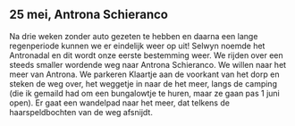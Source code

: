 ## 25 mei, Antrona Schieranco

Na drie weken zonder auto gezeten te hebben en daarna een lange regenperiode kunnen we er eindelijk weer op uit! Selwyn noemde het Antronadal en dit wordt onze eerste bestemming weer. We rijden over een steeds smaller wordende weg naar Antrona Schieranco. We willen naar het meer van Antrona. We parkeren Klaartje aan de voorkant van het dorp en steken de weg over, het weggetje in naar de het meer, langs de camping (die ik gemaild had om een bungalowtje te huren, maar ze gaan pas 1 juni open). Er gaat een wandelpad naar het meer, dat telkens de haarspeldbochten van de weg afsnijdt.
